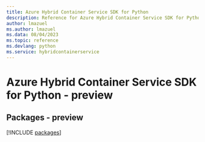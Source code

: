 ```yaml
---
title: Azure Hybrid Container Service SDK for Python
description: Reference for Azure Hybrid Container Service SDK for Python
author: lmazuel
ms.author: lmazuel
ms.data: 08/04/2023
ms.topic: reference
ms.devlang: python
ms.service: hybridcontainerservice
---
```

# Azure Hybrid Container Service SDK for Python - preview
## Packages - preview
[!INCLUDE [packages](hybrid-container-service-index.md)]